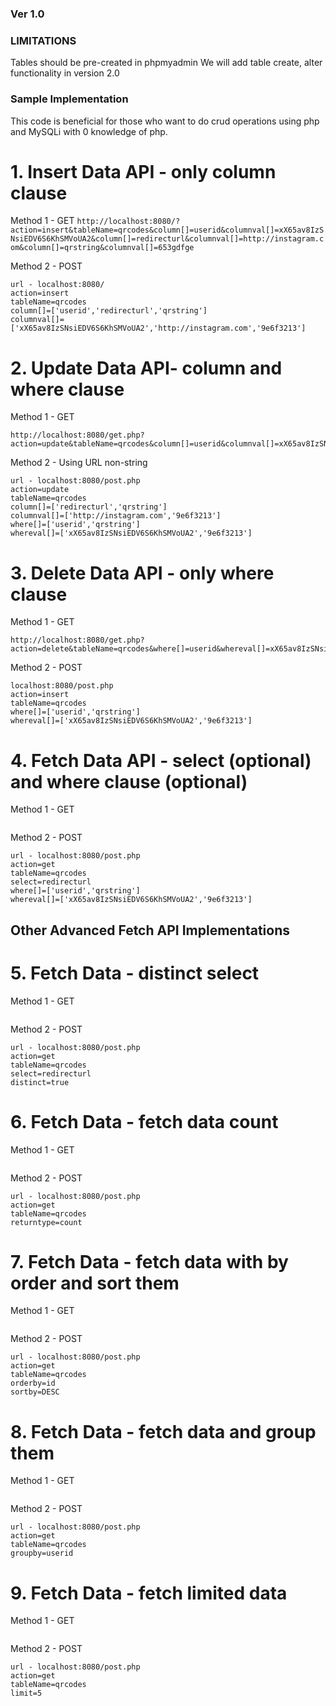 ### Ver 1.0

### LIMITATIONS

Tables should be pre-created in phpmyadmin
We will add table create, alter functionality in version 2.0

### Sample Implementation

This code is beneficial for those who want to do crud operations using php and MySQLi with 0 knowledge of php.

# 1. Insert Data API - only column clause

Method 1 - GET
``http://localhost:8080/?action=insert&tableName=qrcodes&column[]=userid&columnval[]=xX65av8IzSNsiEDV6S6KhSMVoUA2&column[]=redirecturl&columnval[]=http://instagram.com&column[]=qrstring&columnval[]=653gdfge``


Method 2 - POST
```
url - localhost:8080/
action=insert
tableName=qrcodes
column[]=['userid','redirecturl','qrstring']
columnval[]=['xX65av8IzSNsiEDV6S6KhSMVoUA2','http://instagram.com','9e6f3213']
```


# 2. Update Data API- column and where clause

Method 1 - GET
```
http://localhost:8080/get.php?action=update&tableName=qrcodes&column[]=userid&columnval[]=xX65av8IzSNsiEDV6S6KhSMVoUA2&column[]=redirecturl&columnval[]=http://facebook.com&column[]=qrstring&columnval[]=653gdfge&where[]=userid&whereval[]=xX65av8IzSNsiEDV6S6KhSMVoUA2&where[]=qrstring&whereval[]=653gdfge
```

Method 2 - Using URL non-string
```
url - localhost:8080/post.php
action=update
tableName=qrcodes
column[]=['redirecturl','qrstring']
columnval[]=['http://instagram.com','9e6f3213']
where[]=['userid','qrstring']
whereval[]=['xX65av8IzSNsiEDV6S6KhSMVoUA2','9e6f3213']
```

# 3. Delete Data API - only where clause

Method 1 - GET
```
http://localhost:8080/get.php?action=delete&tableName=qrcodes&where[]=userid&whereval[]=xX65av8IzSNsiEDV6S6KhSMVoUA2&where[]=qrstring&whereval[]=653gdfge
```

Method 2 - POST
```
localhost:8080/post.php
action=insert
tableName=qrcodes
where[]=['userid','qrstring']
whereval[]=['xX65av8IzSNsiEDV6S6KhSMVoUA2','9e6f3213']
```

# 4. Fetch Data API - select (optional) and where clause (optional)

Method 1 - GET
```localhost:8080/get.php?action=get&tableName=qrcodes&select=redirecturl&where[]=userid&whereval[]=xX65av8IzSNsiEDV6S6KhSMVoUA2&where[]=qrstring&whereval[]=653gdfge
```

Method 2 - POST
```
url - localhost:8080/post.php
action=get
tableName=qrcodes
select=redirecturl
where[]=['userid','qrstring']
whereval[]=['xX65av8IzSNsiEDV6S6KhSMVoUA2','9e6f3213']
```

## Other Advanced Fetch API Implementations

# 5. Fetch Data - distinct select

Method 1 - GET
```localhost:8080/get.php?action=get&tableName=qrcodes&select=redirecturl&distinct=true
```

Method 2 - POST
```
url - localhost:8080/post.php
action=get
tableName=qrcodes
select=redirecturl
distinct=true
```

# 6. Fetch Data - fetch data count

Method 1 - GET
```localhost:8080/get.php?action=get&tableName=qrcodes&returntype=count
```

Method 2 - POST
```
url - localhost:8080/post.php
action=get
tableName=qrcodes
returntype=count
```

# 7. Fetch Data - fetch data with by order and sort them

Method 1 - GET
```localhost:8080/get.php?action=get&tableName=qrcodes&orderby=id&sortby=DESC
```

Method 2 - POST
```
url - localhost:8080/post.php
action=get
tableName=qrcodes
orderby=id
sortby=DESC
```

# 8. Fetch Data - fetch data and group them

Method 1 - GET
```localhost:8080/get.php?action=get&tableName=qrcodes&groupby=userid
```

Method 2 - POST
```
url - localhost:8080/post.php
action=get
tableName=qrcodes
groupby=userid
```

# 9. Fetch Data - fetch limited data

Method 1 - GET
```localhost:8080/get.php?action=get&tableName=qrcodes&limit=5
```

Method 2 - POST
```
url - localhost:8080/post.php
action=get
tableName=qrcodes
limit=5
```
